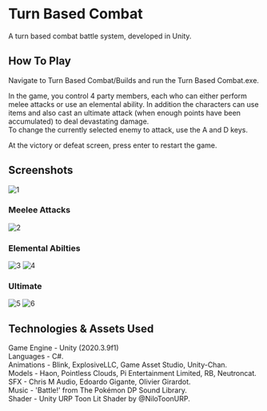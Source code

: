 # Turn Based Combat
A turn based combat battle system, developed in Unity.

## How To Play
Navigate to Turn Based Combat/Builds and run the Turn Based Combat.exe.  
  
In the game, you control 4 party members, each who can either perform melee attacks or use an elemental ability. In addition the characters can use items and also cast an ultimate attack (when enough points have been accumulated) to deal devastating damage.  
To change the currently selected enemy to attack, use the A and D keys.  

At the victory or defeat screen, press enter to restart the game.  

## Screenshots
![1](https://user-images.githubusercontent.com/107321078/184544323-70d1e369-2ad9-4b58-bd76-9d11bfaaa516.png)


### Meelee Attacks
![2](https://user-images.githubusercontent.com/107321078/184544346-4dd14ce1-bd62-45b5-b342-f5691e9166c6.png)


### Elemental Abilties
![3](https://user-images.githubusercontent.com/107321078/184544355-3971de04-6c05-42d3-906c-2c8319a3701c.png)
![4](https://user-images.githubusercontent.com/107321078/184544358-30c5a0e5-536d-4b8b-8b0b-0e2cdf5c7859.png)


### Ultimate
![5](https://user-images.githubusercontent.com/107321078/184544370-0a81ce13-4610-4cea-9ffc-6edb594e6931.png)
![6](https://user-images.githubusercontent.com/107321078/184544374-db230dc5-f116-4e81-8dae-9f4276f8efb3.png)


## Technologies & Assets Used
Game Engine - Unity (2020.3.9f1)  
Languages - C#.  
Animations - Blink, ExplosiveLLC, Game Asset Studio, Unity-Chan.  
Models - Haon, Pointless Clouds, Pi Entertainment Limited, RB, Neutroncat.  
SFX - Chris M Audio, Edoardo Gigante, Olivier Girardot.  
Music - 'Battle!' from The Pokémon DP Sound Library.  
Shader - Unity URP Toon Lit Shader by @NiloToonURP.  
